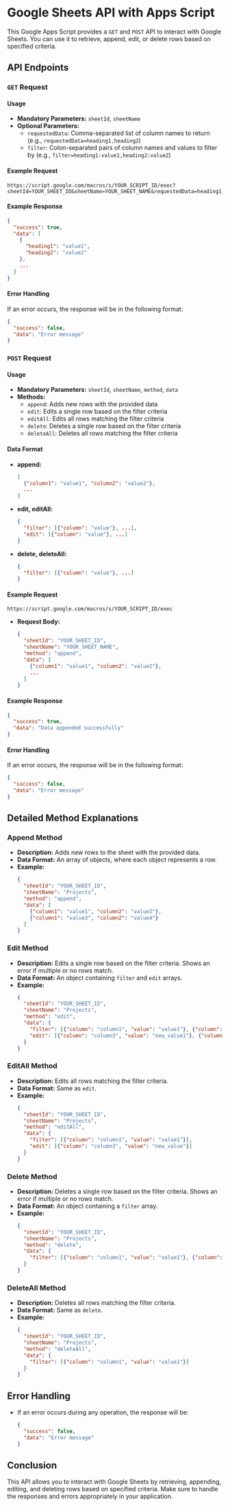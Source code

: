
# Google Sheets API with Apps Script

This Google Apps Script provides a `GET` and `POST` API to interact with Google Sheets. You can use it to retrieve, append, edit, or delete rows based on specified criteria.

## API Endpoints

### `GET` Request

#### Usage
- **Mandatory Parameters:** `sheetId`, `sheetName`
- **Optional Parameters:**
  - `requestedData`: Comma-separated list of column names to return (e.g., `requestedData=heading1,heading2`)
  - `filter`: Colon-separated pairs of column names and values to filter by (e.g., `filter=heading1:value1,heading2:value2`)

#### Example Request
```url
https://script.google.com/macros/s/YOUR_SCRIPT_ID/exec?sheetId=YOUR_SHEET_ID&sheetName=YOUR_SHEET_NAME&requestedData=heading1,heading2&filter=heading1:value1,heading2:value2
```

#### Example Response
```json
{
  "success": true,
  "data": [
    {
      "heading1": "value1",
      "heading2": "value2"
    },
    ...
  ]
}
```

#### Error Handling
If an error occurs, the response will be in the following format:
```json
{
  "success": false,
  "data": "Error message"
}
```

### `POST` Request

#### Usage
- **Mandatory Parameters:** `sheetId`, `sheetName`, `method`, `data`
- **Methods:**
  - `append`: Adds new rows with the provided data
  - `edit`: Edits a single row based on the filter criteria
  - `editAll`: Edits all rows matching the filter criteria
  - `delete`: Deletes a single row based on the filter criteria
  - `deleteAll`: Deletes all rows matching the filter criteria

#### Data Format
- **append:**
  ```json
  [
    {"column1": "value1", "column2": "value2"},
    ...
  ]
  ```
- **edit, editAll:**
  ```json
  {
    "filter": [{"column": "value"}, ...],
    "edit": [{"column": "value"}, ...]
  }
  ```
- **delete, deleteAll:**
  ```json
  {
    "filter": [{"column": "value"}, ...]
  }
  ```

#### Example Request
```url
https://script.google.com/macros/s/YOUR_SCRIPT_ID/exec
```
- **Request Body:**
  ```json
  {
    "sheetId": "YOUR_SHEET_ID",
    "sheetName": "YOUR_SHEET_NAME",
    "method": "append",
    "data": [
      {"column1": "value1", "column2": "value2"},
      ...
    ]
  }
  ```

#### Example Response
```json
{
  "success": true,
  "data": "Data appended successfully"
}
```

#### Error Handling
If an error occurs, the response will be in the following format:
```json
{
  "success": false,
  "data": "Error message"
}
```

## Detailed Method Explanations

### Append Method
- **Description:** Adds new rows to the sheet with the provided data.
- **Data Format:** An array of objects, where each object represents a row.
- **Example:**
  ```json
  {
    "sheetId": "YOUR_SHEET_ID",
    "sheetName": "Projects",
    "method": "append",
    "data": [
      {"column1": "value1", "column2": "value2"},
      {"column1": "value3", "column2": "value4"}
    ]
  }
  ```

### Edit Method
- **Description:** Edits a single row based on the filter criteria. Shows an error if multiple or no rows match.
- **Data Format:** An object containing `filter` and `edit` arrays.
- **Example:**
  ```json
  {
    "sheetId": "YOUR_SHEET_ID",
    "sheetName": "Projects",
    "method": "edit",
    "data": {
      "filter": [{"column": "column1", "value": "value1"}, {"column": "column2", "value": "value2"}],
      "edit": [{"column": "column3", "value": "new_value1"}, {"column": "column4", "value": "new_value2"}]
    }
  }
  ```

### EditAll Method
- **Description:** Edits all rows matching the filter criteria.
- **Data Format:** Same as `edit`.
- **Example:**
  ```json
  {
    "sheetId": "YOUR_SHEET_ID",
    "sheetName": "Projects",
    "method": "editAll",
    "data": {
      "filter": [{"column": "column1", "value": "value1"}],
      "edit": [{"column": "column3", "value": "new_value"}]
    }
  }
  ```

### Delete Method
- **Description:** Deletes a single row based on the filter criteria. Shows an error if multiple or no rows match.
- **Data Format:** An object containing a `filter` array.
- **Example:**
  ```json
  {
    "sheetId": "YOUR_SHEET_ID",
    "sheetName": "Projects",
    "method": "delete",
    "data": {
      "filter": [{"column": "column1", "value": "value1"}, {"column": "column2", "value": "value2"}]
    }
  }
  ```

### DeleteAll Method
- **Description:** Deletes all rows matching the filter criteria.
- **Data Format:** Same as `delete`.
- **Example:**
  ```json
  {
    "sheetId": "YOUR_SHEET_ID",
    "sheetName": "Projects",
    "method": "deleteAll",
    "data": {
      "filter": [{"column": "column1", "value": "value1"}]
    }
  }
  ```

## Error Handling
- If an error occurs during any operation, the response will be:
  ```json
  {
    "success": false,
    "data": "Error message"
  }
  ```

## Conclusion
This API allows you to interact with Google Sheets by retrieving, appending, editing, and deleting rows based on specified criteria. Make sure to handle the responses and errors appropriately in your application.